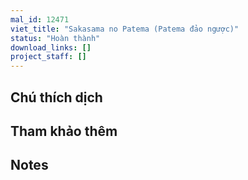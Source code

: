 ```yaml
---
mal_id: 12471
viet_title: "Sakasama no Patema (Patema đảo ngược)"
status: "Hoàn thành"
download_links: []
project_staff: []
---
```


## Chú thích dịch



## Tham khảo thêm



## Notes